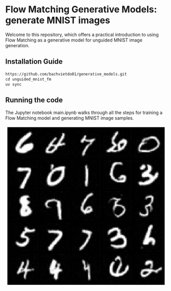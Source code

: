 # Flow Matching Generative Models: generate MNIST images

Welcome to this repository, which offers a practical introduction to using Flow Matching as a generative model for unguided MNIST image generation.

## Installation Guide


```
https://github.com/bachvietdo01/generative_models.git
cd unguided_mnist_fm
uv sync
```


## Running the code

The Jupyter notebook main.ipynb walks through all the steps for training a Flow Matching model and generating MNIST image samples.

![unguided_fm_mnist](https://github.com/bachvietdo01/generative_models/blob/main/unguided_mnist_fm/asset/unguide_fminst_sample.png?raw=true)
